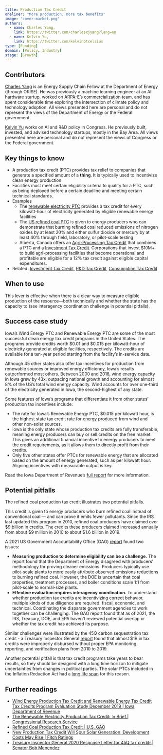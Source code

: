 ```yaml
---
title: Production Tax Credit
oneliner: "More production, more tax benefits"
image: "cover-market.png"
authors:
  - name: Charles Yang,
    link: https://twitter.com/charlesxjyang?lang=en
  - name: Kelvin Yu,
    link: https://twitter.com/kelvinotcelsius
type: [Funding]
domain: [Policy, Industry]
stage: [Growth]
---
```


## Contributors

[Charles Yang](https://www.linkedin.com/in/charlesxjyang/) is an Energy Supply Chain Fellow at the Department of Energy (through ORISE). He was previously a machine learning engineer at an AI hardware startup, worked on ARPA-E’s commercialization team, and has spent considerable time exploring the intersection of climate policy and technology adoption. All views presented here are personal and do not represent the views of the Department of Energy or the Federal government.

[Kelvin Yu](https://www.kelv.me/) works on AI and R&D policy in Congress. He previously built, invested, and advised technology startups, mostly in the Bay Area. All views presented here are personal and do not represent the views of Congress or the Federal government.

## Key things to know

- A production tax credit (PTC) provides tax relief to companies that generate a specified amount of a **thing**. It is typically used to incentivize clean energy production.
- Facilities must meet certain eligibility criteria to qualify for a PTC, such as being deployed before a certain deadline and meeting certain technical standards.
- Examples
  - The [renewable electricity PTC](https://sgp.fas.org/crs/misc/R43453.pdf) provides a tax credit for every kilowatt-hour of electricity generated by eligible renewable energy facilities
  - The [US refined coal PTC](https://www.gao.gov/products/gao-22-104637) is given to energy producers who can demonstrate that burning refined coal reduced emissions of nitrogen oxides by at least 20% and either sulfur dioxide or mercury by at least 40% through field, laboratory, or pilot-scale testing
  - Alberta, Canada offers an [Agri-Processing Tax Credit](https://www.jdsupra.com/legalnews/spring-has-sprung-in-alberta-with-new-1758645/) that combines a PTC and a [Investment Tax Credit](Investment%20Tax%20Credit%207c0c5c9fcbff4a7d8981e1b94e1feb2b.md). Corporations that invest $10M+ to build agri-processing facilities that become operational and profitable are eligible for a 12% tax credit against eligible capital expenditures.
- Related: [Investment Tax Credit](/collection?lever=Investment%2520Tax%2520Credit), [R&D Tax Credit](/collection?lever=R%26D%2520Tax%2520Credit), [Consumption Tax Credit](/collection?lever=Consumption%2520Tax%2520Credit)

## When to use

This lever is effective when there is a clear way to measure eligible production of the resource—both technically and whether the state has the capacity to (see interagency coordination challenge in potential pitfalls).

## Success case study

Iowa’s Wind Energy PTC and Renewable Energy PTC are some of the most successful clean energy tax credit programs in the United States. The programs provide credits worth $0.01 and $0.015 per kilowatt-hour of electricity generated at eligible facilities, respectively. The credits are available for a ten-year period starting from the facility’s in-service date.

Although 45 other states also offer tax incentives for production from renewable sources or improved energy efficiency, Iowa’s results outperformed most others. Between 2000 and 2018, wind energy capacity in Iowa grew by 43x, outpacing national growth and accounting for almost 8% of the US’s total wind energy capacity. Wind accounts for over one-third of the electricity generated in Iowa, the second-highest of any state.

Some features of Iowa’s programs that differentiate it from other states’ production tax incentives include:

- The rate for Iowa’s Renewable Energy PTC, $0.015 per kilowatt hour, is the highest state tax credit rate for energy produced from wind and other non-solar sources.
- Iowa is the only state whose production tax credits are fully transferable, meaning energy producers can buy or sell credits on the free market. This gives an additional financial incentive to energy producers to meet the credit requirements, as it allows them to directly profit from their credits.
- Only five other states offer PTCs for renewable energy that are allocated based on the amount of energy generated, such as per kilowatt hour. Aligning incentives with measurable output is key.

Read the Iowa Department of Revenue’s [full report](https://tax.iowa.gov/sites/default/files/2020-01/RE%20and%20WEP%20Tax%20Credit%20Evaluation%20Study.pdf) for more information.

## Potential pitfalls

The refined coal production tax credit illustrates two potential pitfalls.

This credit is given to energy producers who burn refined coal instead of conventional coal — and can prove it emits fewer pollutants. Since the IRS last updated this program in 2010, refined coal producers have claimed over $9 billion in credits. The credits these producers claimed increased annually from about $9 million in 2010 to about $1.6 billion in 2019.

A 2021 US Government Accountability Office (GAO) [report](https://www.gao.gov/products/gao-22-104637) found two issues:

- **Measuring production to determine eligibility can be a challenge.** The report found that the Department of Energy disagreed with producers’ methodology for proving cleaner emissions. Producers typically use pilot-scale plants to more easily attribute observed emissions reductions to burning refined coal. However, the DOE is uncertain that coal properties, treatment processes, and boiler conditions scale 1:1 from pilot-scale to normal-size plants.
- **Effective evaluation requires interagency coordination.** To understand whether production tax credits are incentivizing correct behavior, multiple kinds of due diligence are required: fiscal, economic, and technical. Coordinating the disparate government agencies to work together can be challenging. The GAO report found that as of 2021, the IRS, Treasury, DOE, and EPA haven't reviewed potential overlap or whether the tax credit has achieved its purpose.

Similar challenges were illustrated by the 45Q carbon sequestration tax credit - a Treasury Inspector General [report](https://www.menendez.senate.gov/imo/media/doc/TIGTA) found that almost $1B in tax credits were improperly disbursed without proper EPA monitoring, reporting, and verification plans from 2010 to 2019.

Another potential pitfall is that tax credit programs take years to bear results, so they should be designed with a long time horizon to mitigate uncertainties from changes in political parties. The solar PTCs included in the Inflation Reduction Act had a [long life span](https://www.fitchratings.com/research/corporate-finance/new-production-tax-credit-will-spur-solar-generation-development-costs-may-rise-30-08-2022#:~:text=The%20long%2Dlife%20span%20of%20these%20credits%20mitigates%20uncertainties%20from%20political%20party%20changes%20and%20improves%20cash%20flow%20visibility) for this reason.

## Further readings

- [Wind Energy Production Tax Credit and Renewable Energy Tax Credit Tax Credits Program Evaluation Study December 2019 | Iowa Department of Revenue](https://tax.iowa.gov/wind-energy-production-tax-credit-and-renewable-energy-tax-credit-evaluation-study)
- [The Renewable Electricity Production Tax Credit: In Brief | Congressional Research Service](https://sgp.fas.org/crs/misc/R43453.pdf)
- [Refined Coal Production Tax Credit | U.S. GAO](https://www.gao.gov/products/gao-22-104637)
- [New Production Tax Credit Will Spur Solar Generation; Development Costs May Rise | Fitch Ratings](https://www.fitchratings.com/research/corporate-finance/new-production-tax-credit-will-spur-solar-generation-development-costs-may-rise-30-08-2022)
- [Treasury Inspector General 2020 Response Letter for 45Q tax credits| Senator Bob Menendez](https://www.menendez.senate.gov/imo/media/doc/TIGTA)
